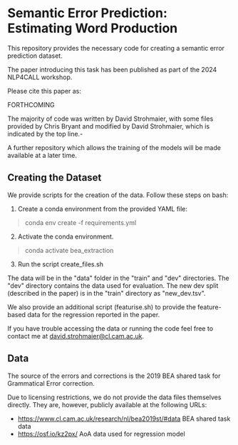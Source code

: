 # Semantic Error Prediction: Estimating Word Production

This repository provides the necessary code for creating a semantic error prediction dataset.

The paper introducing this task has been published as part of the 2024 NLP4CALL workshop.

Please cite this paper as:

FORTHCOMING



The majority of code was written by David Strohmaier, with some files provided by Chris Bryant and modified by David Strohmaier, which is indicated by the top line.-


A further repository which allows the training of the models will be made available at a later time.

## Creating the Dataset

We provide scripts for the creation of the data. Follow these steps on bash:
1. Create a conda environment from the provided YAML file:
> conda env create -f requirements.yml
2. Activate the conda environment.
> conda activate bea_extraction
3. Run the script create_files.sh

The data will be in the "data" folder in the "train" and "dev" directories. The "dev" directory contains the data used for evaluation. The new dev split (described in the paper) is in the "train" directory as "new_dev.tsv".

We also provide an additional script (featurise.sh) to provide the feature-based data for the regression reported in the paper.

If you have trouble accessing the data or running the code feel free to contact me at <david.strohmaier@cl.cam.ac.uk>.


## Data

The source of the errors and corrections is the 2019 BEA shared task for Grammatical Error correction.

Due to licensing restrictions, we do not provide the data files themselves directly. They are, however, publicly available at the following URLs:
- https://www.cl.cam.ac.uk/research/nl/bea2019st/#data BEA shared task data
- https://osf.io/kz2px/ AoA data used for regression model
